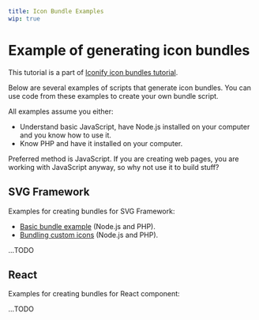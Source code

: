 ```yaml
title: Icon Bundle Examples
wip: true
```

# Example of generating icon bundles

This tutorial is a part of [Iconify icon bundles tutorial](../index.md).

Below are several examples of scripts that generate icon bundles. You can use code from these examples to create your own bundle script.

All examples assume you either:

- Understand basic JavaScript, have Node.js installed on your computer and you know how to use it.
- Know PHP and have it installed on your computer.

Preferred method is JavaScript. If you are creating web pages, you are working with JavaScript anyway, so why not use it to build stuff?

## SVG Framework

Examples for creating bundles for SVG Framework:

- [Basic bundle example](./svg-framework-simple.md) (Node.js and PHP).
- [Bundling custom icons](./svg-framework-custom.md) (Node.js and PHP).

...TODO

## React

Examples for creating bundles for React component:

...TODO
